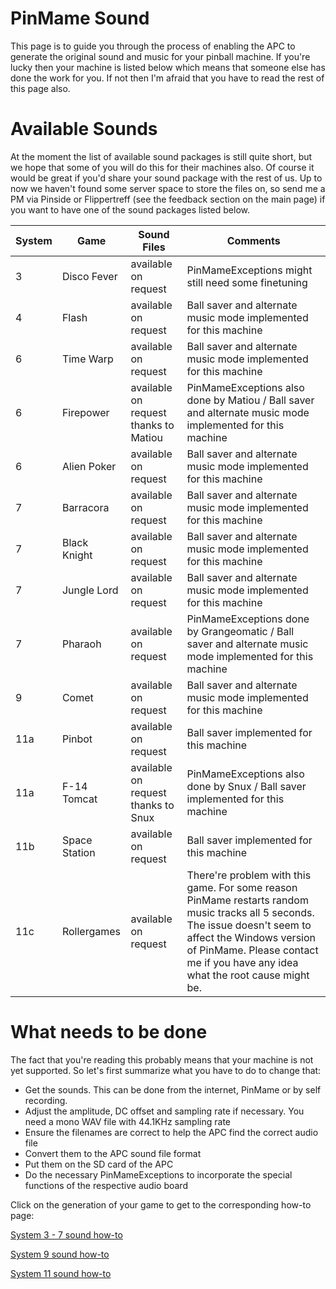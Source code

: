 # PinMame Sound

This page is to guide you through the process of enabling the APC to generate the original sound and music for your pinball machine. 
If you're lucky then your machine is listed below which means that someone else has done the work for you. If not then I'm afraid that you have to read the rest of this page also.

# Available Sounds

At the moment the list of available sound packages is still quite short, but we hope that some of you will do this for their machines also. Of course it would be great if you'd share your sound package with the rest of us. Up to now we haven't found some server space to store the files on, so send me a PM via Pinside or Flippertreff (see the feedback section on the main page) if you want to have one of the sound packages listed below.

|System|Game| Sound Files |Comments|
|--|--|--|--|
|3|Disco Fever| available on request| PinMameExceptions might still need some finetuning |
|4|Flash| available on request| Ball saver and alternate music mode implemented for this machine |
|6|Time Warp| available on request | Ball saver and alternate music mode implemented for this machine |
|6|Firepower| available on request thanks to Matiou | PinMameExceptions also done by Matiou / Ball saver and alternate music mode implemented for this machine |
|6|Alien Poker| available on request | Ball saver and alternate music mode implemented for this machine |
|7|Barracora| available on request | Ball saver and alternate music mode implemented for this machine |
|7|Black Knight| available on request| Ball saver and alternate music mode implemented for this machine |
|7|Jungle Lord| available on request| Ball saver and alternate music mode implemented for this machine |
|7|Pharaoh| available on request| PinMameExceptions done by Grangeomatic / Ball saver and alternate music mode implemented for this machine|
|9|Comet|available on request| Ball saver and alternate music mode implemented for this machine |
|11a|Pinbot| available on request| Ball saver implemented for this machine |
|11a|F-14 Tomcat| available on request thanks to Snux | PinMameExceptions also done by Snux / Ball saver implemented for this machine|
|11b|Space Station| available on request| Ball saver implemented for this machine |
|11c|Rollergames| available on request| There're problem with this game. For some reason PinMame restarts random music tracks all 5 seconds. The issue doesn't seem to affect the Windows version of PinMame. Please contact me if you have any idea what the root cause might be. |

# What needs to be done

The fact that you're reading this probably means that your machine is not yet supported. So let's first summarize what you have to do to change that:

* Get the sounds. This can be done from the internet, PinMame or by self recording.
* Adjust the amplitude, DC offset and sampling rate if necessary. You need a mono WAV file with 44.1KHz sampling rate
* Ensure the filenames are correct to help the APC find the correct audio file
* Convert them to the APC sound file format
* Put them on the SD card of the APC
* Do the necessary PinMameExceptions to incorporate the special functions of the respective audio board

Click on the generation of your game to get to the corresponding how-to page:

[System 3 - 7 sound how-to](https://github.com/AmokSolderer/APC/blob/master/DOC/PinMameSound_3_7.md)

[System 9 sound how-to](https://github.com/AmokSolderer/APC/blob/master/DOC/PinMameSound_9.md)

[System 11 sound how-to](https://github.com/AmokSolderer/APC/blob/master/DOC/PinMameSound_11.md)
